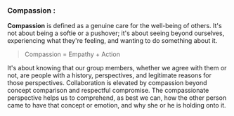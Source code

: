 ### Compassion :

**Compassion** is defined as a genuine care for the well-being of others. It's not about being a softie or a pushover; it's about seeing beyond ourselves, experiencing what they're feeling, and wanting to do something about it.

  > Compassion = Empathy + Action

It's about knowing that our group members, whether we agree with them or not, are people with a history, perspectives, and legitimate reasons for those perspectives. Collaboration is elevated by compassion beyond concept comparison and respectful compromise. The compassionate perspective helps us to comprehend, as best we can, how the other person came to have that concept or emotion, and why she or he is holding onto it.
